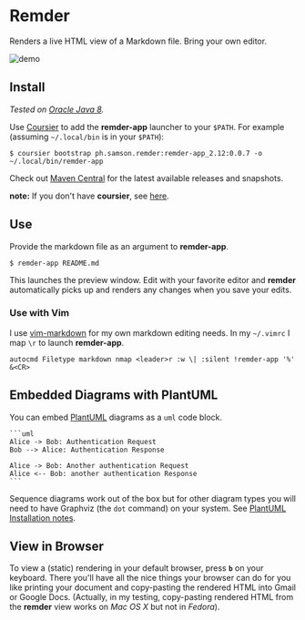 # Remder

Renders a live HTML view of a Markdown file. Bring your own editor.

![demo](https://esamson.github.io/remder/static/remder-demo.gif)

## Install

*Tested on [Oracle Java 8](http://www.oracle.com/technetwork/java/javase/downloads/index.html).*

Use [Coursier](https://github.com/coursier/coursier#generating-bootstrap-launchers)
to add the **remder-app** launcher to your `$PATH`. For example (assuming
`~/.local/bin` is in your `$PATH`):

```
$ coursier bootstrap ph.samson.remder:remder-app_2.12:0.0.7 -o ~/.local/bin/remder-app
```

Check out [Maven Central](https://search.maven.org/#search%7Cgav%7C1%7Cg%3A%22ph.samson.remder%22%20AND%20a%3A%22remder-app_2.12%22)
for the latest available releases and snapshots.

**note:** If you don't have **coursier**, see [here](https://github.com/coursier/coursier#command-line).

## Use

Provide the markdown file as an argument to **remder-app**.

```
$ remder-app README.md
```

This launches the preview window. Edit with your favorite editor and **remder**
automatically picks up and renders any changes when you save your edits.

### Use with Vim

I use [vim-markdown](https://github.com/plasticboy/vim-markdown) for my own
markdown editing needs. In my `~/.vimrc` I map `\r` to launch **remder-app**.

```
autocmd Filetype markdown nmap <leader>r :w \| :silent !remder-app '%' &<CR>
```

## Embedded Diagrams with PlantUML

You can embed [PlantUML](http://plantuml.com/) diagrams as a `uml` code block.

    ```uml
    Alice -> Bob: Authentication Request
    Bob --> Alice: Authentication Response

    Alice -> Bob: Another authentication Request
    Alice <-- Bob: another authentication Response
    ```

Sequence diagrams work out of the box but for other diagram types you will
need to have Graphviz (the `dot` command) on your system.
See [PlantUML Installation notes](http://plantuml.com/faq-install).

## View in Browser

To view a (static) rendering in your default browser, press **`b`** on your
keyboard. There you'll have all the nice things your browser can do for you
like printing your document and copy-pasting the rendered HTML into Gmail or
Google Docs. (Actually, in my testing, copy-pasting rendered HTML from the
**remder** view works on *Mac OS X* but not in *Fedora*).
